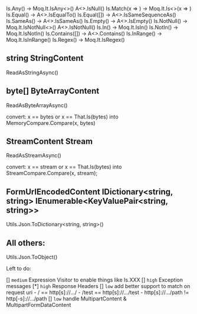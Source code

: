 Is.Any() ->         Moq.It.IsAny<>()            A<>.IsNull()
Is.Match(x => ) ->  Moq.It.Is<>(x => )
Is.Equal() ->                                   A<>.IsEqualTo()
Is.Equal([]) ->                                 A<>.IsSameSequenceAs()
Is.SameAs() ->                                  A<>.IsSameAs()
Is.Empty() ->                                   A<>.IsEmpty()
Is.NotNull() ->     Moq.It.IsNotNull<>()        A<>.IsNotNull()
Is.In() ->          Moq.It.IsIn<T>()
Is.NotIn() ->       Moq.It.IsNotIn<T>()
Is.Contains([]) ->                              A<>.Contains()
Is.InRange() ->     Moq.It.IsInRange<T>()
Is.Regex() ->       Moq.It.IsRegex()


string
StringContent
----
ReadAsStringAsync()


byte[]
ByteArrayContent
---
ReadAsByteArrayAsync()

convert: x == bytes or x == That.Is(bytes) into MemoryCompare.Compare(x, bytes)

StreamContent
Stream
---
ReadAsStreamAsync()

convert: x == stream or x == That.Is(bytes) into StreamCompare.Compare(x, stream);



FormUrlEncodedContent
IDictionary<string, string>
IEnumerable<KeyValuePair<string, string>>
---
Utils.Json.ToDictionary<string, string>()

All others:
---
Utils.Json.ToObject<T>()




Left to do:

[] `medium` Expression Visitor to enable things like Is.XXX
[] `high` Exception messages
[*] `high` Response Headers
[] `low` add better support to match on request uri
    - / == http[s]://.../
    - /test == http[s]://.../test
    - http[s]://.../path != http[-s]://.../path
[] `low` handle MultipartContent & MultipartFormDataContent
